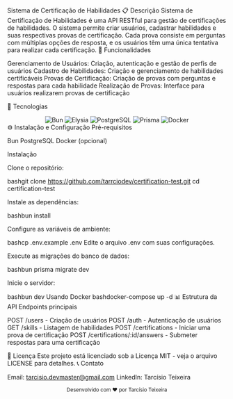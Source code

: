 Sistema de Certificação de Habilidades 📋
Descrição
Sistema de Certificação de Habilidades é uma API RESTful para gestão de certificações de habilidades. O sistema permite criar usuários, cadastrar habilidades e suas respectivas provas de certificação. Cada prova consiste em perguntas com múltiplas opções de resposta, e os usuários têm uma única tentativa para realizar cada certificação.
🚀 Funcionalidades

Gerenciamento de Usuários: Criação, autenticação e gestão de perfis de usuários
Cadastro de Habilidades: Criação e gerenciamento de habilidades certificáveis
Provas de Certificação: Criação de provas com perguntas e respostas para cada habilidade
Realização de Provas: Interface para usuários realizarem provas de certificação

🔧 Tecnologias
<div align="center">
  <img src="https://img.shields.io/badge/Bun-%23000000.svg?style=for-the-badge&logo=bun&logoColor=white" alt="Bun" />
  <img src="https://img.shields.io/badge/Elysia-%23E91E63.svg?style=for-the-badge&logo=elysia&logoColor=white" alt="Elysia" />
  <img src="https://img.shields.io/badge/PostgreSQL-%23336791.svg?style=for-the-badge&logo=postgresql&logoColor=white" alt="PostgreSQL" />
  <img src="https://img.shields.io/badge/Prisma-%232D3748.svg?style=for-the-badge&logo=prisma&logoColor=white" alt="Prisma" />
  <img src="https://img.shields.io/badge/Docker-%232496ED.svg?style=for-the-badge&logo=docker&logoColor=white" alt="Docker" />
</div>
⚙️ Instalação e Configuração
Pré-requisitos

Bun
PostgreSQL
Docker (opcional)

Instalação

Clone o repositório:

bashgit clone https://github.com/tarrciodev/certification-test.git
cd certification-test

Instale as dependências:

bashbun install

Configure as variáveis de ambiente:

bashcp .env.example .env
Edite o arquivo .env com suas configurações.

Execute as migrações do banco de dados:

bashbun prisma migrate dev

Inicie o servidor:

bashbun dev
Usando Docker
bashdocker-compose up -d
📊 Estrutura da API
Endpoints principais

POST /users - Criação de usuários
POST /auth - Autenticação de usuários
GET /skills - Listagem de habilidades
POST /certifications - Iniciar uma prova de certificação
POST /certifications/:id/answers - Submeter respostas para uma certificação

📄 Licença
Este projeto está licenciado sob a Licença MIT - veja o arquivo LICENSE para detalhes.
📞 Contato

Email: tarcisio.devmaster@gmail.com
LinkedIn: Tarcísio Teixeira


<div align="center">
  <sub>Desenvolvido com ❤️ por Tarcísio Teixeira</sub>
</div>
